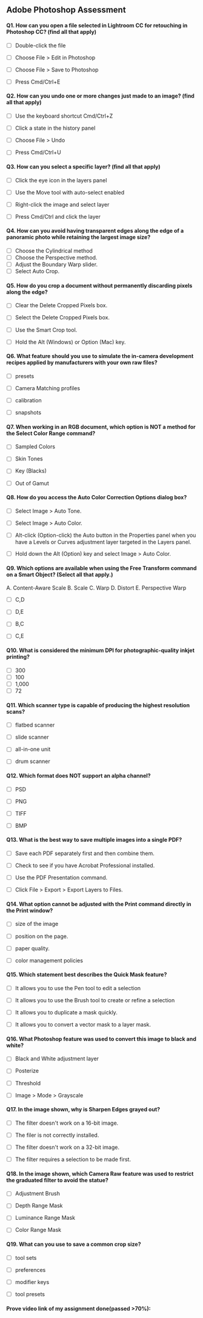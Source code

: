 Adobe Photoshop Assessment
---------------------
#### Q1. How can you open a file selected in Lightroom CC for retouching in Photoshop CC? (find all that apply)
- [ ] Double-click the file
- [ ] Choose File > Edit in Photoshop
- [ ] Choose File > Save to Photoshop
- [ ] Press Cmd/Ctrl+E


#### Q2. How can you undo one or more changes just made to an image? (find all that apply)
- [ ] Use the keyboard shortcut Cmd/Ctrl+Z
- [ ] Click a state in the history panel
- [ ] Choose File > Undo
- [ ] Press Cmd/Ctrl+U


#### Q3. How can you select a specific layer? (find all that apply)
- [ ] Click the eye icon in the layers panel
- [ ] Use the Move tool with auto-select enabled
- [ ] Right-click the image and select layer
- [ ] Press Cmd/Ctrl and click the layer


#### Q4. How can you avoid having transparent edges along the edge of a panoramic photo while retaining the largest image size?
- [ ] Choose the Cylindrical method
- [ ] Choose the Perspective method.
- [ ] Adjust the Boundary Warp slider.
- [ ] Select Auto Crop.

#### Q5. How do you crop a document without permanently discarding pixels along the edge?
- [ ] Clear the Delete Cropped Pixels box.
- [ ] Select the Delete Cropped Pixels box.
- [ ] Use the Smart Crop tool.
- [ ] Hold the Alt (Windows) or Option (Mac) key.


#### Q6. What feature should you use to simulate the in-camera development recipes applied by manufacturers with your own raw files?
- [ ] presets
- [ ] Camera Matching profiles
- [ ] calibration
- [ ] snapshots


#### Q7. When working in an RGB document, which option is NOT a method for the Select Color Range command?
- [ ] Sampled Colors
- [ ] Skin Tones
- [ ] Key (Blacks)
- [ ] Out of Gamut


#### Q8. How do you access the Auto Color Correction Options dialog box?
- [ ] Select Image > Auto Tone.
- [ ] Select Image > Auto Color.
- [ ] Alt-click (Option-click) the Auto button in the Properties panel when you have a Levels or Curves adjustment layer targeted in the Layers panel.
- [ ] Hold down the Alt (Option) key and select Image > Auto Color.


#### Q9. Which options are available when using the Free Transform command on a Smart Object? (Select all that apply.)
A. Content-Aware Scale
B. Scale
C. Warp
D. Distort
E. Perspective Warp

- [ ] C,D
- [ ] D,E
- [ ] B,C
- [ ] C,E


#### Q10. What is considered the minimum DPI for photographic-quality inkjet printing?
- [ ] 300
- [ ] 100
- [ ] 1,000
- [ ] 72

#### Q11. Which scanner type is capable of producing the highest resolution scans?
- [ ] flatbed scanner
- [ ] slide scanner
- [ ] all-in-one unit
- [ ] drum scanner


#### Q12. Which format does NOT support an alpha channel?
- [ ] PSD
- [ ] PNG
- [ ] TIFF
- [ ] BMP


#### Q13. What is the best way to save multiple images into a single PDF?
- [ ] Save each PDF separately first and then combine them.
- [ ] Check to see if you have Acrobat Professional installed.
- [ ] Use the PDF Presentation command.
- [ ] Click File > Export > Export Layers to Files.


#### Q14. What option cannot be adjusted with the Print command directly in the Print window?
- [ ] size of the image
- [ ] position on the page.
- [ ] paper quality.
- [ ] color management policies


#### Q15. Which statement best describes the Quick Mask feature?
- [ ] It allows you to use the Pen tool to edit a selection
- [ ] It allows you to use the Brush tool to create or refine a selection
- [ ] It allows you to duplicate a mask quickly.
- [ ] It allows you to convert a vector mask to a layer mask.


#### Q16. What Photoshop feature was used to convert this image to black and white?
- [ ] Black and White adjustment layer
- [ ] Posterize
- [ ] Threshold
- [ ] Image > Mode > Grayscale


#### Q17. In the image shown, why is Sharpen Edges grayed out?
- [ ] The filter doesn't work on a 16-bit image.
- [ ] The filer is not correctly installed.
- [ ] The filter doesn't work on a 32-bit image.
- [ ] The filter requires a selection to be made first.


#### Q18. In the image shown, which Camera Raw feature was used to restrict the graduated filter to avoid the statue?
- [ ] Adjustment Brush
- [ ] Depth Range Mask
- [ ] Luminance Range Mask
- [ ] Color Range Mask


#### Q19. What can you use to save a common crop size?
- [ ] tool sets
- [ ] preferences
- [ ] modifier keys
- [ ] tool presets


#### Prove video link of my assignment done(passed >70%): 
